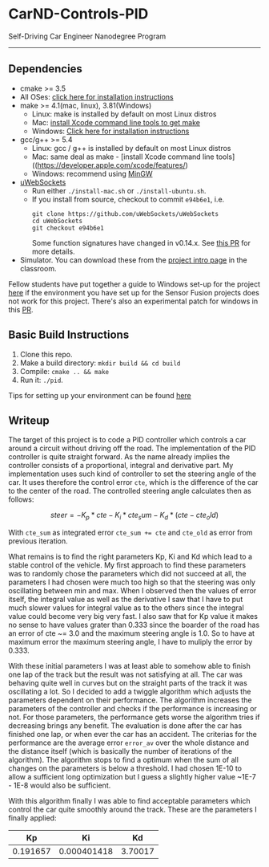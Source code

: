 # CarND-Controls-PID
Self-Driving Car Engineer Nanodegree Program

---

## Dependencies

* cmake >= 3.5
 * All OSes: [click here for installation instructions](https://cmake.org/install/)
* make >= 4.1(mac, linux), 3.81(Windows)
  * Linux: make is installed by default on most Linux distros
  * Mac: [install Xcode command line tools to get make](https://developer.apple.com/xcode/features/)
  * Windows: [Click here for installation instructions](http://gnuwin32.sourceforge.net/packages/make.htm)
* gcc/g++ >= 5.4
  * Linux: gcc / g++ is installed by default on most Linux distros
  * Mac: same deal as make - [install Xcode command line tools]((https://developer.apple.com/xcode/features/)
  * Windows: recommend using [MinGW](http://www.mingw.org/)
* [uWebSockets](https://github.com/uWebSockets/uWebSockets)
  * Run either `./install-mac.sh` or `./install-ubuntu.sh`.
  * If you install from source, checkout to commit `e94b6e1`, i.e.
    ```
    git clone https://github.com/uWebSockets/uWebSockets
    cd uWebSockets
    git checkout e94b6e1
    ```
    Some function signatures have changed in v0.14.x. See [this PR](https://github.com/udacity/CarND-MPC-Project/pull/3) for more details.
* Simulator. You can download these from the [project intro page](https://github.com/udacity/self-driving-car-sim/releases) in the classroom.

Fellow students have put together a guide to Windows set-up for the project [here](https://s3-us-west-1.amazonaws.com/udacity-selfdrivingcar/files/Kidnapped_Vehicle_Windows_Setup.pdf) if the environment you have set up for the Sensor Fusion projects does not work for this project. There's also an experimental patch for windows in this [PR](https://github.com/udacity/CarND-PID-Control-Project/pull/3).

## Basic Build Instructions

1. Clone this repo.
2. Make a build directory: `mkdir build && cd build`
3. Compile: `cmake .. && make`
4. Run it: `./pid`.

Tips for setting up your environment can be found [here](https://classroom.udacity.com/nanodegrees/nd013/parts/40f38239-66b6-46ec-ae68-03afd8a601c8/modules/0949fca6-b379-42af-a919-ee50aa304e6a/lessons/f758c44c-5e40-4e01-93b5-1a82aa4e044f/concepts/23d376c7-0195-4276-bdf0-e02f1f3c665d)

## Writeup
The target of this project is to code a PID controller which controls a car around a circuit without driving off the road. The implementation of the PID controller is quite straight forward. As the name already implies the controller consists of a proportional, integral and derivative part. My implementation uses such kind of controller to set the steering angle of the car. It uses therefore the control error `cte`, which is the difference of the car to the center of the road. The controlled steering angle calculates then as follows:
```math
steer = - K_p * cte - K_i * cte_sum
- K_d * (cte - cte_old)
```

With `cte_sum` as integrated error `cte_sum += cte` and `cte_old` as error from previous iteration.

What remains is to find the right parameters Kp, Ki and Kd which lead to a stable control of the vehicle. My first approach to find these parameters was to randomly chose the parameters which did not succeed at all, the parameters I had chosen were much too high so that the steering was only oscillating between min and max. When I observed then the values of error itself, the integral value as well as the derivative I saw that I have to put much slower values for integral value as to the others since the integral value could become very big very fast. I also saw that for Kp value it makes no sense to have values grater than 0.333 since the boarder of the road has an error of cte ~= 3.0 and the maximum steering angle is 1.0. So to have at maximum error the maximum steering angle, I have to muliply the error by 0.333.

With these initial parameters I was at least able to somehow able to finish one lap of the track but the result was not satisfying at all. The car was behaving quite well in curves but on the straight parts of the track it was oscillating a lot. So I decided to add a twiggle algorithm which adjusts the parameters dependent on their performance. The algorithm increases the parameters of the controller and checks if the performance is increasing or not. For those parameters, the performance gets worse the algorithm tries if decreasing brings any benefit. The evaluation is done after the car has finished one lap, or when ever the car has an accident. The criterias for the performance are the average error `error_av` over the whole distance and the distance itself (which is basically the number of iterations of the algorithm). The algorithm stops to find a optimum when the sum of all changes on the parameters is below a threshold. I had chosen 1E-10 to allow a sufficient long optimization but I guess a slightly higher value ~1E-7 - 1E-8 would also be sufficient.

With this algorithm finally I was able to find acceptable parameters which control the car quite smoothly around the track. These are the parameters I finally applied:

|      Kp      |        Ki       |      Kd     |
|--------------|-----------------|-------------|
|   0.191657   |   0.000401418   |   3.70017   |
